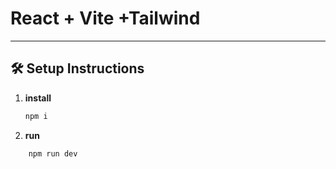 # React + Vite +Tailwind


---

## 🛠️ Setup Instructions

1. **install**
   ```bash
   npm i
2. **run**
```bash
    npm run dev